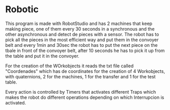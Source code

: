 # Robotic

This program is made with RobotStudio and has 2 machines that keep making piece, one of them every 30 seconds in a synchronous and the other asynchronous and detect de pieces with a sensor. The robot has to pick all the pieces in the most efficient way and put them in the convoyer belt and every 1min and 30sec the robot has to put the next piece on the tbale in front of the convoyer belt, after 10 seconds he has to pick it up from the table and put it in the convoyer.

For the creation of the WOrkobjects it reads the txt file called "Coordenades" which has de coordinates for the creation of 4 Workobjects, with quaternions, 2 for the machines, 1 for the transfer and 1 for the test table.

Every action is controlled by Timers that activates different Traps which makes the robot do different operations depending on which Interrupcion is activated.

 
